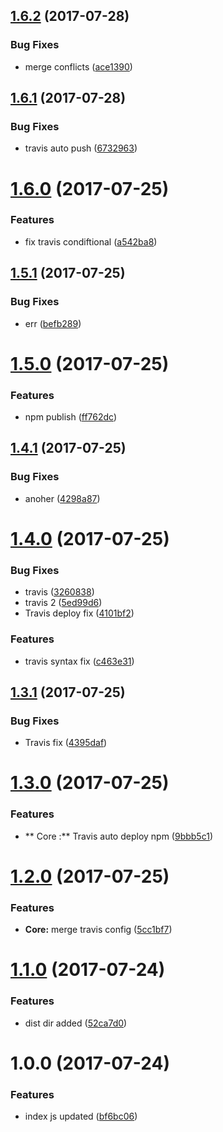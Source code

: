 <a name="1.6.2"></a>
## [1.6.2](https://github.com/lokesh-coder/filament/compare/v1.6.1...v1.6.2) (2017-07-28)


### Bug Fixes

* merge conflicts ([ace1390](https://github.com/lokesh-coder/filament/commit/ace1390))



<a name="1.6.1"></a>
## [1.6.1](https://github.com/lokesh-coder/filament/compare/v1.6.0...v1.6.1) (2017-07-28)


### Bug Fixes

* travis auto push ([6732963](https://github.com/lokesh-coder/filament/commit/6732963))



<a name="1.6.0"></a>
# [1.6.0](https://github.com/lokesh-coder/filament/compare/v1.5.1...v1.6.0) (2017-07-25)


### Features

* fix travis condiftional ([a542ba8](https://github.com/lokesh-coder/filament/commit/a542ba8))



<a name="1.5.1"></a>
## [1.5.1](https://github.com/lokesh-coder/filament/compare/v1.5.0...v1.5.1) (2017-07-25)


### Bug Fixes

* err ([befb289](https://github.com/lokesh-coder/filament/commit/befb289))



<a name="1.5.0"></a>
# [1.5.0](https://github.com/lokesh-coder/filament/compare/v1.4.1...v1.5.0) (2017-07-25)


### Features

* npm publish ([ff762dc](https://github.com/lokesh-coder/filament/commit/ff762dc))



<a name="1.4.1"></a>
## [1.4.1](https://github.com/lokesh-coder/filament/compare/v1.4.0...v1.4.1) (2017-07-25)


### Bug Fixes

* anoher ([4298a87](https://github.com/lokesh-coder/filament/commit/4298a87))



<a name="1.4.0"></a>
# [1.4.0](https://github.com/lokesh-coder/filament/compare/v1.3.1...v1.4.0) (2017-07-25)


### Bug Fixes

* travis ([3260838](https://github.com/lokesh-coder/filament/commit/3260838))
* travis 2 ([5ed99d6](https://github.com/lokesh-coder/filament/commit/5ed99d6))
* Travis deploy fix ([4101bf2](https://github.com/lokesh-coder/filament/commit/4101bf2))


### Features

* travis syntax fix ([c463e31](https://github.com/lokesh-coder/filament/commit/c463e31))



<a name="1.3.1"></a>
## [1.3.1](https://github.com/lokesh-coder/filament/compare/v1.3.0...v1.3.1) (2017-07-25)


### Bug Fixes

* Travis fix ([4395daf](https://github.com/lokesh-coder/filament/commit/4395daf))



<a name="1.3.0"></a>
# [1.3.0](https://github.com/lokesh-coder/filament/compare/v1.2.0...v1.3.0) (2017-07-25)


### Features

* ** Core :** Travis auto deploy npm ([9bbb5c1](https://github.com/lokesh-coder/filament/commit/9bbb5c1))



<a name="1.2.0"></a>
# [1.2.0](https://github.com/lokesh-coder/filament/compare/v1.1.0...v1.2.0) (2017-07-25)


### Features

* **Core:** merge travis config ([5cc1bf7](https://github.com/lokesh-coder/filament/commit/5cc1bf7))



<a name="1.1.0"></a>
# [1.1.0](https://github.com/lokesh-coder/filament/compare/v1.0.0...v1.1.0) (2017-07-24)


### Features

* dist dir added ([52ca7d0](https://github.com/lokesh-coder/filament/commit/52ca7d0))



<a name="1.0.0"></a>
# 1.0.0 (2017-07-24)


### Features

* index js updated ([bf6bc06](https://github.com/lokesh-coder/filament/commit/bf6bc06))



